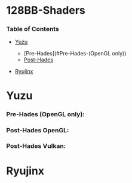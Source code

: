 # 128BB-Shaders
### Table of Contents

- [Yuzu](#Yuzu)
  + [Pre-Hades](#Pre-Hades-(OpenGL only))
  + [Post-Hades](#Post-Hades)


- [Ryujinx](#Ryujinx)


# Yuzu

### Pre-Hades (OpenGL only):

### Post-Hades OpenGL:

### Post-Hades Vulkan:


# Ryujinx
